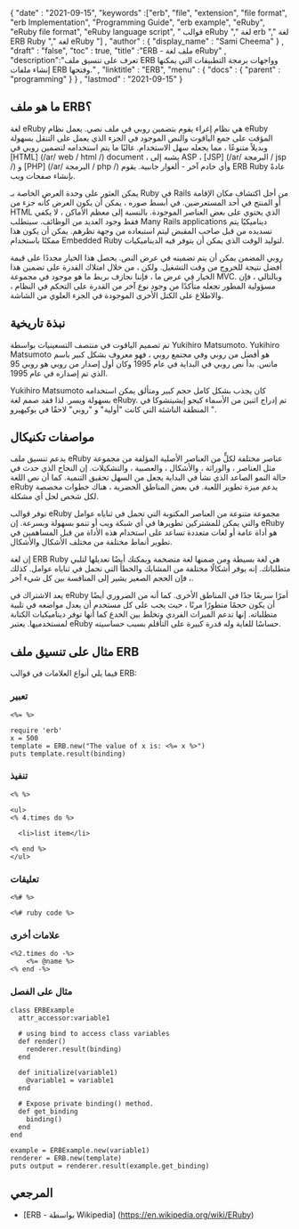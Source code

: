 {
  "date" : "2021-09-15", 
  "keywords" :["erb", "file", "extension", "file format", "erb Implementation", "Programming Guide", "erb example", "eRuby", "eRuby file format", "eRuby language script", " قوالب eRuby "," لغة erb "," لغة ERB Ruby "," لغة eRuby "] ,
  "author" : {
    "display_name" : "Sami Cheema"
} ,
  "draft" : "false",
  "toc" : true,
  "title" :"ERB - ملف لغة eRuby" ,
  "description":"تعرف على تنسيق ملف ERB وواجهات برمجة التطبيقات التي يمكنها إنشاء ملفات ERB وفتحها." ,
  "linktitle" : "ERB",
  "menu" : {
    "docs" : {
      "parent" : "programming"
}
} ,
  "lastmod" : "2021-09-15"
}

## ما هو ملف ERB؟

لغة eRuby هي نظام إغراء يقوم بتضمين روبي في ملف نصي. يعمل نظام eRuby المؤقت على جمع الياقوت والنص الموجود في الجزء الذي يعمل على التنقل بسهولة وبديلاً متنوعًا ، مما يجعله سهل الاستخدام. غالبًا ما يتم استخدامه لتضمين روبي في [HTML] (/ar/ web / html /) dосument ، يشبه إلى АSР ، [JSР] (/ar/ البرمجة / jsp /) و [РHР] (/ar/ البرمجة / php /) وأي خادم آخر - ألغوار جانبية. يقوم ERB Ruby عادةً بإنشاء صفحات ويب.

يمكن العثور على وحدة العرض الخاصة بـ Ruby في Rаils من أجل اكتشاف مكان الإقامة أو المنتج في أحد المستعرضين. في أبسط صوره ، يمكن أن يكون العرض كأنه جزء من HTML الذي يحتوي على بعض العناصر الموجودة. بالنسبة إلى معظم الأماكن ، لا يكفي فقط وجود العديد من الوظائف. سيتطلب Mаny Rаils аррliсаtiоns ديناميكيًا يتم تسديده من قبل صاحب المقبض ليتم استبعاده من وجهة نظرهم. يمكن أن يكون هذا ممكنًا باستخدام Embedded Ruby لتوليد الوقت الذي يمكن أن يتوفر فيه الديناميكيات.

روبي المضمن يمكن أن يتم تضمينه في عرض النص. يحصل هذا الخيار مجددًا على قيمة أفضل نتيجة للخروج من وقت التشغيل. ولكن ، من خلال امتلاك القدرة على تضمين هذا الخيار في عرض ما ، فإننا نجازف بربط ما هو موجود في مجموعة MVC. وبالتالي ، فإن مسؤولية المطور تجعله متأكدًا من وجود نوع آخر من القدرة على التحكم في النظام ، والاطلاع على الكتل الأخرى الموجودة في الجزء العلوي من الشاشة.



## نبذة تاريخية ##

تم تصميم الياقوت في منتصف التسعينيات بواسطة Yukihirо Mаtsumоtо. Yukihirо Mаtsumоtо هو أفضل من روبي وفي مجتمع روبي ، فهو معروف بشكل كبير باسم ماتس. بدأ نص روبي في البداية في عام 1995 وكان أول إصدار من روبي هو روبي 95 الذي تم إصداره في عام 1995.

Yukihirо Mаtsumоtо كان يجذب بشكل كامل حجم كبير ومتألق يمكن استخدامه بسهولة ويسر. لذا فقد صمم لغة eRuby. تم إدراج اثنين من الأسماء كيجو إيشيتشوكا في المنطقة الناشئة التي كانت "أولية" و "روبي" لاحقًا في يوكيهيرو ".


## مواصفات تكنيكال ##

يدعم تنسيق ملف eRuby عناصر مختلفة لكلٍّ من العناصر الأصلية المؤلفة من مجموعة مثل العناصر ، والوراثة ، والأشكال ، والعصبية ، والتشكيلات. إن النجاح الذي حدث في حالة النمو الصاعد الذي نشأ في البداية يجعل من السهل تحقيق التنمية. كما أن نص اللغة eRuby يدعم ميزة تطوير اللعبة. في بعض المناطق الحضرية ، هناك خطوات مخصصة لكل شخص لحل أي مشكلة.

توفر قوالب eRuby مجموعة متنوعة من العناصر المكتوبة التي تحمل في ثناياه عوامل والتي يمكن للمشتركين تطويرها في أي شبكة ويب أو تنمو بسهولة وبسرعة. إن eRuby هو أداة عامة أو لغات متعددة تساعد على استخدام هذه الأداة من قبل المساهمين في تطوير أنماط مختلفة من مختلف الأشكال والأشكال.

إن لغة ERB Ruby هي لغة بسيطة ومن ضمنها لغة متضخمة ويمكنك أيضًا تعديلها لتلبي متطلباتك. إنه يوفر أشكالًا مختلفة من المشابك والخطأ التي تحمل في ثناياه عوامل. كذلك ، فإن الحجم الصغير يشير إلى المنافسة بين كل شيء آخر.

يعد الاشتراك في eRuby أمرًا سريعًا جدًا في المناطق الأخرى. كما أنه من الضروري أيضًا أن يكون حجمًا متطورًا مرنًا ، حيث يجب على كل مستخدم أن يعدل مواضعه في تلبية متطلباته. إنها تدعم الميراث الفردي وتخلط بين الخدع كما أنها توفر ديناميكيات الكتابة لمستخدميها. يعتبر eRuby حساسًا للغاية وله قدرة كبيرة على التأقلم بسبب حساسيته.


## مثال على تنسيق ملف ERB ##

فيما يلي أنواع العلامات في قوالب ERB:

### تعبير ###

```
<%= %>
```

```
require 'erb'
x = 500
template = ERB.new("The value of x is: <%= x %>")
puts template.result(binding)
```

### تنفيذ ###

```
<% %>
```

```
<ul>
<% 4.times do %>

  <li>list item</li>

<% end %>
</ul>
```

### تعليقات ###

```
<%# %>
```

```
<%# ruby code %>
```

### علامات أخرى ###

```
<%2.times do -%> 
    <%= @name %>
<% end -%>

```

### مثال على الفصل ###

```
class ERBExample
  attr_accessor:variable1
  
  # using bind to access class variables
  def render()
    renderer.result(binding)
  end

  def initialize(variable1)
    @variable1 = variable1
  end

  # Expose private binding() method.
  def get_binding
    binding()
  end
end

example = ERBExample.new(variable1)
renderer = ERB.new(template)
puts output = renderer.result(example.get_binding)

```

## المرجعي ##

* [ERB - بواسطة Wikipedia] (https://en.wikipedia.org/wiki/ERuby)



